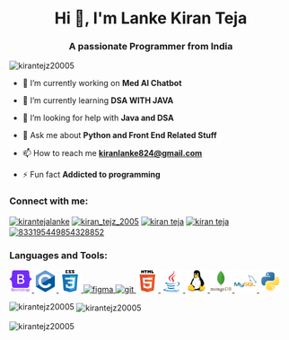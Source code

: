 <h1 align="center">Hi 👋, I'm Lanke Kiran Teja</h1>
<h3 align="center">A passionate Programmer from India</h3>

<p align="left"> <img src="https://komarev.com/ghpvc/?username=kirantejz20005&label=Profile%20views&color=0e75b6&style=flat" alt="kirantejz20005" /> </p>

- 🔭 I’m currently working on **Med AI Chatbot**

- 🌱 I’m currently learning **DSA WITH JAVA**

- 🤝 I’m looking for help with **Java and DSA**

- 💬 Ask me about **Python and Front End Related Stuff**

- 📫 How to reach me **kiranlanke824@gmail.com**

- ⚡ Fun fact **Addicted to programming**

<h3 align="left">Connect with me:</h3>
<p align="left">
<a href="https://linkedin.com/in/kirantejalanke" target="blank"><img align="center" src="https://raw.githubusercontent.com/rahuldkjain/github-profile-readme-generator/master/src/images/icons/Social/linked-in-alt.svg" alt="kirantejalanke" height="30" width="40" /></a>
<a href="https://instagram.com/kiran_tejz_2005" target="blank"><img align="center" src="https://raw.githubusercontent.com/rahuldkjain/github-profile-readme-generator/master/src/images/icons/Social/instagram.svg" alt="kiran_tejz_2005" height="30" width="40" /></a>
<a href="https://www.hackerrank.com/kiran teja" target="blank"><img align="center" src="https://raw.githubusercontent.com/rahuldkjain/github-profile-readme-generator/master/src/images/icons/Social/hackerrank.svg" alt="kiran teja" height="30" width="40" /></a>
<a href="https://www.leetcode.com/kiran teja" target="blank"><img align="center" src="https://raw.githubusercontent.com/rahuldkjain/github-profile-readme-generator/master/src/images/icons/Social/leet-code.svg" alt="kiran teja" height="30" width="40" /></a>
<a href="https://discord.gg/833195449854328852" target="blank"><img align="center" src="https://raw.githubusercontent.com/rahuldkjain/github-profile-readme-generator/master/src/images/icons/Social/discord.svg" alt="833195449854328852" height="30" width="40" /></a>
</p>

<h3 align="left">Languages and Tools:</h3>
<p align="left"> <a href="https://getbootstrap.com" target="_blank" rel="noreferrer"> <img src="https://raw.githubusercontent.com/devicons/devicon/master/icons/bootstrap/bootstrap-plain-wordmark.svg" alt="bootstrap" width="40" height="40"/> </a> <a href="https://www.cprogramming.com/" target="_blank" rel="noreferrer"> <img src="https://raw.githubusercontent.com/devicons/devicon/master/icons/c/c-original.svg" alt="c" width="40" height="40"/> </a> <a href="https://www.w3schools.com/css/" target="_blank" rel="noreferrer"> <img src="https://raw.githubusercontent.com/devicons/devicon/master/icons/css3/css3-original-wordmark.svg" alt="css3" width="40" height="40"/> </a> <a href="https://www.figma.com/" target="_blank" rel="noreferrer"> <img src="https://www.vectorlogo.zone/logos/figma/figma-icon.svg" alt="figma" width="40" height="40"/> </a> <a href="https://git-scm.com/" target="_blank" rel="noreferrer"> <img src="https://www.vectorlogo.zone/logos/git-scm/git-scm-icon.svg" alt="git" width="40" height="40"/> </a> <a href="https://www.w3.org/html/" target="_blank" rel="noreferrer"> <img src="https://raw.githubusercontent.com/devicons/devicon/master/icons/html5/html5-original-wordmark.svg" alt="html5" width="40" height="40"/> </a> <a href="https://www.java.com" target="_blank" rel="noreferrer"> <img src="https://raw.githubusercontent.com/devicons/devicon/master/icons/java/java-original.svg" alt="java" width="40" height="40"/> </a> <a href="https://www.linux.org/" target="_blank" rel="noreferrer"> <img src="https://raw.githubusercontent.com/devicons/devicon/master/icons/linux/linux-original.svg" alt="linux" width="40" height="40"/> </a> <a href="https://www.mongodb.com/" target="_blank" rel="noreferrer"> <img src="https://raw.githubusercontent.com/devicons/devicon/master/icons/mongodb/mongodb-original-wordmark.svg" alt="mongodb" width="40" height="40"/> </a> <a href="https://www.mysql.com/" target="_blank" rel="noreferrer"> <img src="https://raw.githubusercontent.com/devicons/devicon/master/icons/mysql/mysql-original-wordmark.svg" alt="mysql" width="40" height="40"/> </a> <a href="https://www.python.org" target="_blank" rel="noreferrer"> <img src="https://raw.githubusercontent.com/devicons/devicon/master/icons/python/python-original.svg" alt="python" width="40" height="40"/> </a> </p>

<p><img align="left" src="https://github-readme-stats.vercel.app/api/top-langs?username=kirantejz20005&show_icons=true&locale=en&layout=compact" alt="kirantejz20005" /></p>

<p>&nbsp;<img align="center" src="https://github-readme-stats.vercel.app/api?username=kirantejz20005&show_icons=true&locale=en" alt="kirantejz20005" /></p>

<p><img align="center" src="https://github-readme-streak-stats.herokuapp.com/?user=kirantejz20005&" alt="kirantejz20005" /></p>
